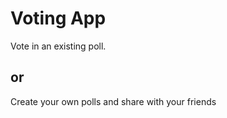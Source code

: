 Voting App
=========
Vote in an existing poll.
  
## or
  
Create your own polls and share with your friends